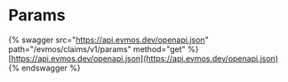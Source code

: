 # Params

{% swagger src="https://api.evmos.dev/openapi.json" path="/evmos/claims/v1/params" method="get" %}
[https://api.evmos.dev/openapi.json](https://api.evmos.dev/openapi.json)
{% endswagger %}
